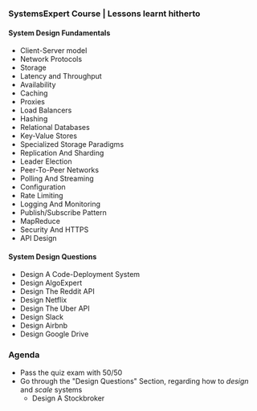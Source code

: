 ### SystemsExpert Course | Lessons learnt hitherto
#### System Design Fundamentals
- Client-Server model
- Network Protocols
- Storage 
- Latency and Throughput
- Availability
- Caching
- Proxies
- Load Balancers
- Hashing
- Relational Databases
- Key-Value Stores
- Specialized Storage Paradigms
- Replication And Sharding
- Leader Election
- Peer-To-Peer Networks
- Polling And Streaming
- Configuration
- Rate Limiting
- Logging And Monitoring
- Publish/Subscribe Pattern
- MapReduce
- Security And HTTPS
- API Design

#### System Design Questions
- Design A Code-Deployment System
- Design AlgoExpert
- Design The Reddit API
- Design Netflix
- Design The Uber API
- Design Slack
- Design Airbnb
- Design Google Drive

### Agenda
- Pass the quiz exam with 50/50 
- Go through the "Design Questions" Section, regarding how to *design* and *scale* systems 
  - Design A Stockbroker
